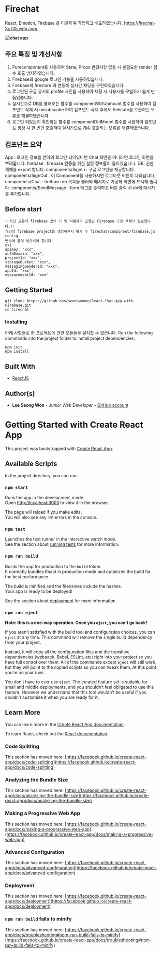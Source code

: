 # Firechat
React, Emotion, Firebase 를 이용하여 작업하고 배포하였습니다. https://firechat-3c705.web.app/

**![chat app](https://user-images.githubusercontent.com/62098910/126043796-a6b7c29d-c56c-48fd-a997-3c67759c9355.png)**  


## 주요 특징 및 개선사항

1. Purecomponent를 사용하여 State, Props 변경사항 없을 시 불필요한 render 함수 호출 방지하였습니다.
2. Firebase의 google 로그인 기능을 사용하였습니다.
3. Firebase의 firestore 와 연동해 실시간 채팅을 구현하였습니다. 
4. 로그인된 구글 유저의 profile 사진을 사용하여 채팅 시 사용자를 구별하기 쉽게 만들었습니다.
5. 실시간으로 DB를 불러오는 함수를 componentWillUnmount 함수를 사용하여 컴포넌트 삭제 시 unsubscribe 하여 컴포넌트 삭제 후에도 Setstate를 호출하는 오류를 해결하였습니다.
6. 로그인 되었는지 확인하는 함수를 componentDidMount 함수를 사용하여 컴포넌트 생성 시 한 번만 호출하여 실시간으로 계속 호출되는 오류를 해결하였습니다.

## 컴포넌트 요약

App : 로그인 정보를 받아와 로그인 되어있다면 Chat 화면을 아니라면 로그인 화면을 뿌려줍디다. 
firebase : firebase 연동을 위한 설정 정보들이 들어있습니다. DB, 권한 객체를 export 합니다.
components/SignIn : 구글 로그인을 제공합니다. 
components/SignOut : 이 Component를 사용하시면 로그아웃 버튼이 나타납니다.
components/Chat : firebase db 목록을 불러와 메시지로 가공해 화면에 표시해 줍니다.
components/SendMessage : form 태그를 출력하고 버튼 클릭 시 db에 메시지를 추가합니다.

## Before start
```
! 자신 고유의 firebase 앱의 키 및 식별자가 포함된 Firebase 구성 객체가 필요합니다.!!
개인의 firebase project를 생성하셔서 복사 후 firechat/component/firebase.js config
변수에 붙여 넣으셔야 합니다
ex) 
apiKey: "xxx",
authDomain: "xxx",
projectId: "xxx",
storageBucket: "xxx",
messagingSenderId: "xxx",
appId: "xxx",
measurementId: "xxx"
```
## Getting Started
```
git clone https://github.com/seongwonme/React-Chat-App-with-Firebase.git
cd firechat

```

### Installing

아래 사항들로 현 프로젝트에 관한 모듈들을 설치할 수 있습니다.
Run the following commands into the project folder to install project dependencies.

```
npm init
npm install
```

## Built With

* [ReactJS](https://reactjs.org/)

## Author(s)

* **Lee Seong Won** - *Junior Web Developer* - [GitHub account](https://github.com/seongwonme)

# Getting Started with Create React App

This project was bootstrapped with [Create React App](https://github.com/facebook/create-react-app).

## Available Scripts

In the project directory, you can run:

### `npm start`

Runs the app in the development mode.\
Open [http://localhost:3000](http://localhost:3000) to view it in the browser.

The page will reload if you make edits.\
You will also see any lint errors in the console.

### `npm test`

Launches the test runner in the interactive watch mode.\
See the section about [running tests](https://facebook.github.io/create-react-app/docs/running-tests) for more information.

### `npm run build`

Builds the app for production to the `build` folder.\
It correctly bundles React in production mode and optimizes the build for the best performance.

The build is minified and the filenames include the hashes.\
Your app is ready to be deployed!

See the section about [deployment](https://facebook.github.io/create-react-app/docs/deployment) for more information.

### `npm run eject`

**Note: this is a one-way operation. Once you `eject`, you can’t go back!**

If you aren’t satisfied with the build tool and configuration choices, you can `eject` at any time. This command will remove the single build dependency from your project.

Instead, it will copy all the configuration files and the transitive dependencies (webpack, Babel, ESLint, etc) right into your project so you have full control over them. All of the commands except `eject` will still work, but they will point to the copied scripts so you can tweak them. At this point you’re on your own.

You don’t have to ever use `eject`. The curated feature set is suitable for small and middle deployments, and you shouldn’t feel obligated to use this feature. However we understand that this tool wouldn’t be useful if you couldn’t customize it when you are ready for it.

## Learn More

You can learn more in the [Create React App documentation](https://facebook.github.io/create-react-app/docs/getting-started).

To learn React, check out the [React documentation](https://reactjs.org/).

### Code Splitting

This section has moved here: [https://facebook.github.io/create-react-app/docs/code-splitting](https://facebook.github.io/create-react-app/docs/code-splitting)

### Analyzing the Bundle Size

This section has moved here: [https://facebook.github.io/create-react-app/docs/analyzing-the-bundle-size](https://facebook.github.io/create-react-app/docs/analyzing-the-bundle-size)

### Making a Progressive Web App

This section has moved here: [https://facebook.github.io/create-react-app/docs/making-a-progressive-web-app](https://facebook.github.io/create-react-app/docs/making-a-progressive-web-app)

### Advanced Configuration

This section has moved here: [https://facebook.github.io/create-react-app/docs/advanced-configuration](https://facebook.github.io/create-react-app/docs/advanced-configuration)

### Deployment

This section has moved here: [https://facebook.github.io/create-react-app/docs/deployment](https://facebook.github.io/create-react-app/docs/deployment)

### `npm run build` fails to minify

This section has moved here: [https://facebook.github.io/create-react-app/docs/troubleshooting#npm-run-build-fails-to-minify](https://facebook.github.io/create-react-app/docs/troubleshooting#npm-run-build-fails-to-minify)
